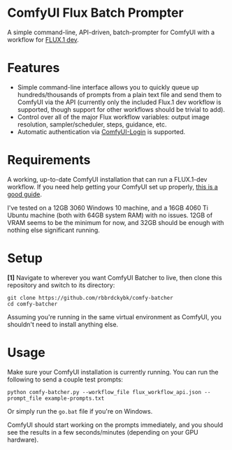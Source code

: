 # ComfyUI Flux Batch Prompter
A simple command-line, API-driven, batch-prompter for ComfyUI with a workflow for [FLUX.1 dev](https://huggingface.co/black-forest-labs/FLUX.1-dev).

# Features

 * Simple command-line interface allows you to quickly queue up hundreds/thousands of prompts from a plain text file and send them to ComfyUI via the API (currently only the included Flux.1 dev workflow is supported, though support for other workflows should be trivial to add).
 * Control over all of the major Flux workflow variables: output image resolution, sampler/scheduler, steps, guidance, etc.
 * Automatic authentication via [ComfyUI-Login](https://github.com/liusida/ComfyUI-Login) is supported.

# Requirements

A working, up-to-date ComfyUI installation that can run a FLUX.1-dev workflow. If you need help getting your ComfyUI set up properly, [this is a good guide](https://www.reddit.com/r/StableDiffusion/comments/1ehv1mh/running_flow1_dev_on_12gb_vram_observation_on/).

I've tested on a 12GB 3060 Windows 10 machine, and a 16GB 4060 Ti Ubuntu machine (both with 64GB system RAM) with no issues. 12GB of VRAM seems to be the minimum for now, and 32GB should be enough with nothing else significant running.

# Setup

**[1]** Navigate to wherever you want ComfyUI Batcher to live, then clone this repository and switch to its directory:
```
git clone https://github.com/rbbrdckybk/comfy-batcher
cd comfy-batcher
```

Assuming you're running in the same virtual environment as ComfyUI, you shouldn't need to install anything else.

# Usage

Make sure your ComfyUI installation is currently running. You can run the following to send a couple test prompts:
```
python comfy-batcher.py --workflow_file flux_workflow_api.json --prompt_file example-prompts.txt
```
Or simply run the ```go.bat``` file if you're on Windows.

ComfyUI should start working on the prompts immediately, and you should see the results in a few seconds/minutes (depending on your GPU hardware).
